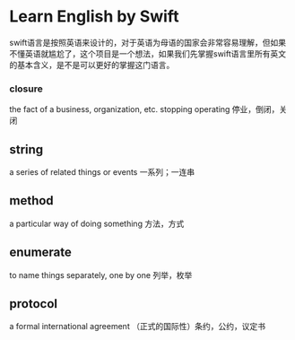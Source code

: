 # Learn English by Swift
swift语言是按照英语来设计的，对于英语为母语的国家会非常容易理解，但如果不懂英语就尴尬了，这个项目是一个想法，如果我们先掌握swift语言里所有英文的基本含义，是不是可以更好的掌握这门语言。

### closure
the fact of a business, organization, etc. stopping operating
停业，倒闭，关闭

## string
a series of related things or events
一系列；一连串

## method
a particular way of doing something
方法，方式

## enumerate
to name things separately, one by one
列举，枚举

## protocol 
a formal international agreement
（正式的国际性）条约，公约，议定书
